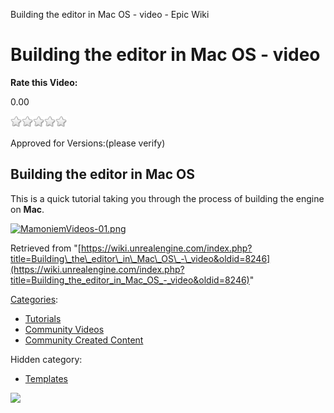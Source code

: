 Building the editor in Mac OS - video - Epic Wiki                    

Building the editor in Mac OS - video
=====================================

**Rate this Video:**

0.00

![](/extensions/VoteNY/images/star_off.gif)![](/extensions/VoteNY/images/star_off.gif)![](/extensions/VoteNY/images/star_off.gif)![](/extensions/VoteNY/images/star_off.gif)![](/extensions/VoteNY/images/star_off.gif)

Approved for Versions:(please verify)

**Building the editor in Mac OS**
---------------------------------

This is a quick tutorial taking you through the process of building the engine on **Mac**.

[![MamoniemVideos-01.png](https://d26ilriwvtzlb.cloudfront.net/5/53/MamoniemVideos-01.png)](/File:MamoniemVideos-01.png)

Retrieved from "[https://wiki.unrealengine.com/index.php?title=Building\_the\_editor\_in\_Mac\_OS\_-\_video&oldid=8246](https://wiki.unrealengine.com/index.php?title=Building_the_editor_in_Mac_OS_-_video&oldid=8246)"

[Categories](/Special:Categories "Special:Categories"):

*   [Tutorials](/Category:Tutorials "Category:Tutorials")
*   [Community Videos](/Category:Community_Videos "Category:Community Videos")
*   [Community Created Content](/Category:Community_Created_Content "Category:Community Created Content")

Hidden category:

*   [Templates](/Category:Templates "Category:Templates")

  ![](https://tracking.unrealengine.com/track.png)